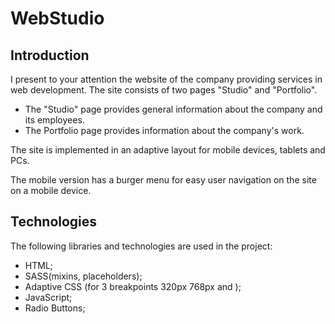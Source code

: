 # WebStudio

## Introduction

I present to your attention the website of the company providing services in web development. The
site consists of two pages "Studio" and "Portfolio".

- The "Studio" page provides general information about the company and its employees.
- The Portfolio page provides information about the company's work.

The site is implemented in an adaptive layout for mobile devices, tablets and PCs.

The mobile version has a burger menu for easy user navigation on the site on a mobile device.

## Technologies

The following libraries and technologies are used in the project:

- HTML;
- SASS(mixins, placeholders);
- Adaptive CSS (for 3 breakpoints 320px 768px and );
- JavaScript;
- Radio Buttons;
